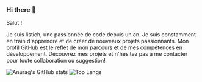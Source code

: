### Hi there 👋

Salut ! 

Je suis  listich, une passionnée de code depuis un an.
Je suis constamment en train d'apprendre et de créer de nouveaux projets passionnants. 
Mon profil GitHub est le reflet de mon parcours et de mes compétences en développement.
Découvrez mes projets et n'hésitez pas à me contacter pour toute collaboration ou suggestion!

![Anurag's GitHub stats](https://github-readme-stats.vercel.app/api?username=Listich&show_icons=true&theme=radical)
![Top Langs](https://github-readme-stats.vercel.app/api/top-langs/?username=Listich&hide=javascript,html)
